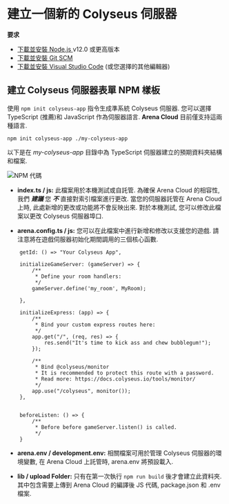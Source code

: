 # 建立一個新的 Colyseus 伺服器

**要求**

- [下載並安裝 Node.js ](https://nodejs.org/) v12.0 或更高版本
- [下載並安裝 Git SCM](https://git-scm.com/downloads)
- [下載並安裝 Visual Studio Code](https://code.visualstudio.com/)  (或您選擇的其他編輯器)

## 建立 Colyseus 伺服器表單 NPM 樣板

使用 `npm init colyseus-app` 指令生成準系統 Colyseus 伺服器. 您可以選擇 TypeScript (推薦)和 JavaScript 作為伺服器語言. **Arena Cloud** 目前僅支持這兩種語言.

``` npm init colyseus-app ./my-colyseus-app ```

以下是在 *my-colyseus-app* 目錄中為 TypeScript 伺服器建立的預期資料夾結構和檔案.

![NPM 代碼](../../images/new-arena-server-code.jpg)

- **index.ts / js:** 此檔案用於本機測試或自託管. 為確保 Arena Cloud 的相容性, 我們 ***建議*** 您 ***不*** 直接對索引檔案進行更改. 當您的伺服器託管在 Arena Cloud 上時, 此處新增的更改或功能將不會反映出來. 對於本機測試, 您可以修改此檔案以更改 Colyseus 伺服器埠口.

- **arena.config.ts / js:** 您可以在此檔案中進行新增和修改以支援您的遊戲. 請注意將在遊戲伺服器初始化期間調用的三個核心函數.

```
    getId: () => "Your Colyseus App",

    initializeGameServer: (gameServer) => {
        /**
         * Define your room handlers:
         */
        gameServer.define('my_room', MyRoom);

    },

    initializeExpress: (app) => {
        /**
         * Bind your custom express routes here:
         */
        app.get("/", (req, res) => {
            res.send("It's time to kick ass and chew bubblegum!");
        });

        /**
         * Bind @colyseus/monitor
         * It is recommended to protect this route with a password.
         * Read more: https://docs.colyseus.io/tools/monitor/
         */
        app.use("/colyseus", monitor());
    },


    beforeListen: () => {
        /**
         * Before before gameServer.listen() is called.
         */
    }
```

- **arena.env / development.env:** 相關檔案可用於管理 Colyseus 伺服器的環境變數, 在 Arena Cloud 上託管時, arena.env 將預設載入.

- **lib / upload Folder:** 只有在第一次執行 ```npm run build``` 後才會建立此資料夾. 其中包含需要上傳到 Arena Cloud 的編譯後 JS 代碼, package.json 和 .env 檔案.
